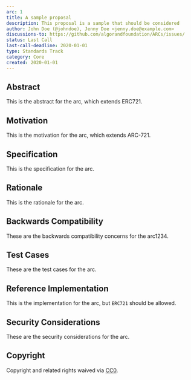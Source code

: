 ```yaml
---
arc: 1
title: A sample proposal
description: This proposal is a sample that should be considered
author: John Doe (@johndoe), Jenny Doe <jenny.doe@example.com>
discussions-to: https://github.com/algorandfoundation/ARCs/issues/
status: Last Call
last-call-deadline: 2020-01-01
type: Standards Track
category: Core
created: 2020-01-01
---
```


## Abstract
This is the abstract for the arc, which extends ERC721.

## Motivation
This is the motivation for the arc, which extends ARC-721.

## Specification
This is the specification for the arc.

## Rationale
This is the rationale for the arc.

## Backwards Compatibility
These are the backwards compatibility concerns for the arc1234.

## Test Cases
These are the test cases for the arc.

## Reference Implementation
This is the implementation for the arc, but `ERC721` should be allowed.

## Security Considerations
These are the security considerations for the arc.

## Copyright
Copyright and related rights waived via [CC0](../LICENSE.md).
